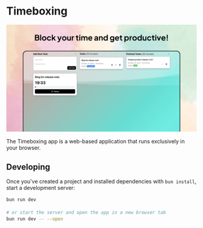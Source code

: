 # Timeboxing

<p align="center">
  <img src="./static/timeboxing-demo.png" alt="Timeboxing demo" />
</p>

The Timeboxing app is a web-based application that runs exclusively in your browser.

## Developing

Once you've created a project and installed dependencies with `bun install`, start a development server:

```bash
bun run dev

# or start the server and open the app in a new browser tab
bun run dev -- --open
